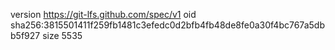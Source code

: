 version https://git-lfs.github.com/spec/v1
oid sha256:3815501411f259fb1481c3efedc0d2bfb4fb48de8fe0a30f4bc767a5dbb5f927
size 5535
